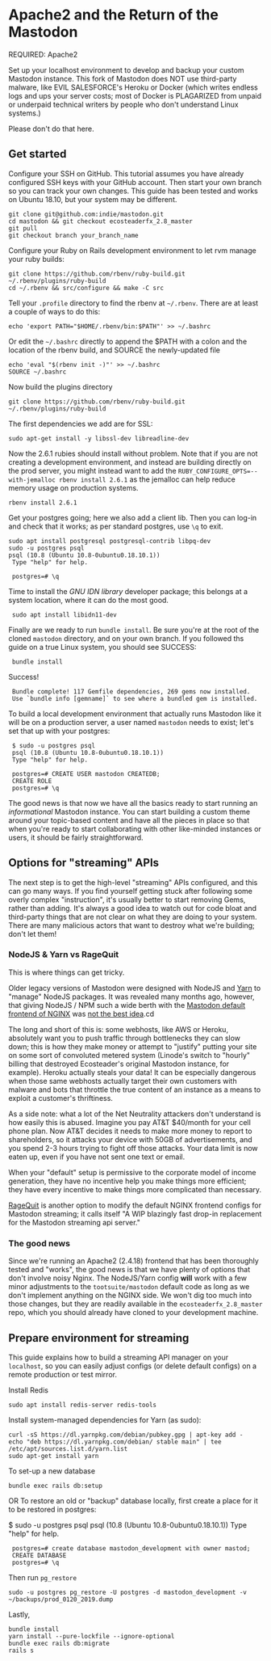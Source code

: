

# Apache2 and the Return of the Mastodon

REQUIRED:  Apache2 

Set up your localhost environment to develop and backup your custom Mastodon instance. This 
fork of Mastodon does NOT use third-party malware, like EVIL SALESFORCE's Heroku or Docker 
(which writes endless logs and ups your server costs; most of Docker is PLAGARIZED from 
unpaid or underpaid technical writers by people who don't understand Linux 
systems.) 

Please don't do that here. 

## Get started

Configure your SSH on GitHub. This tutorial assumes you have already configured SSH keys with 
your GitHub account. Then start your own branch so you can track your own changes. This guide 
has been tested and works on Ubuntu 18.10, but your system may be different.

    git clone git@github.com:indie/mastodon.git 
    cd mastodon && git checkout ecosteaderfx_2.8_master 
    git pull 
    git checkout branch your_branch_name 

Configure your Ruby on Rails development environment to let rvm manage your ruby builds: 

    git clone https://github.com/rbenv/ruby-build.git ~/.rbenv/plugins/ruby-build
    cd ~/.rbenv && src/configure && make -C src

Tell your `.profile` directory to find the rbenv at `~/.rbenv`. There are at least a couple of ways
to do this:

    echo 'export PATH="$HOME/.rbenv/bin:$PATH"' >> ~/.bashrc

Or edit the `~/.bashrc` directly to append the $PATH with a colon and the location of the rbenv build, 
and SOURCE the newly-updated file

    echo 'eval "$(rbenv init -)"' >> ~/.bashrc
    SOURCE ~/.bashrc

Now build the plugins directory
    
    git clone https://github.com/rbenv/ruby-build.git ~/.rbenv/plugins/ruby-build


The first dependencies we add are for SSL: 

    sudo apt-get install -y libssl-dev libreadline-dev

Now the 2.6.1 rubies should install without problem. Note that if you are not creating a development 
environment, and instead are building directly on the prod server, you might instead want to add the 
`RUBY_CONFIGURE_OPTS=--with-jemalloc rbenv install 2.6.1` as the jemalloc can help reduce memory 
usage on production systems. 
    
    rbenv install 2.6.1

Get your postgres going; here we also add a client lib. Then you can log-in and check that it 
works; as per standard postgres, use `\q` to exit.
    
    sudo apt install postgresql postgresql-contrib libpq-dev
    sudo -u postgres psql
    psql (10.8 (Ubuntu 10.8-0ubuntu0.18.10.1))
     Type "help" for help.

     postgres=# \q

Time to install the _GNU IDN library_ developer package; this belongs at a system location, where 
it can do the most good. 

     sudo apt install libidn11-dev

Finally are we ready to run `bundle install`. Be sure you're at the root of the cloned `mastodon` directory, and on 
your own branch. If you followed ths guide on a true Linux system, you should see SUCCESS: 

     bundle install 

  Success!  

     Bundle complete! 117 Gemfile dependencies, 269 gems now installed.
     Use `bundle info [gemname]` to see where a bundled gem is installed.


To build a local development environment that actually runs Mastodon like it will be on a production server, a user named 
`mastodon` needs to exist; let's set that up with your postgres:

     $ sudo -u postgres psql
     psql (10.8 (Ubuntu 10.8-0ubuntu0.18.10.1))
     Type "help" for help.

     postgres=# CREATE USER mastodon CREATEDB;
     CREATE ROLE
     postgres=# \q
 
The good news is that now we have all the basics ready to start running an _informational_ Mastodon 
instance. You can start building a custom theme around your topic-based content and have all the 
pieces in place so that when you're ready to start collaborating with other like-minded instances or 
users, it should be fairly straightforward.

## Options for "streaming" APIs

The next step is to get the high-level "streaming" APIs configured, and this can go many ways. If you 
find yourself getting stuck after following some overly complex "instruction", it's usually better 
to start removing Gems, rather than adding. It's always a good idea to watch out for code bloat 
and third-party things that are not clear on what they are doing to your system. There are many 
malicious actors that want to destroy what we're building; don't let them! 


### NodeJS & Yarn vs RageQuit

This is where things can get tricky. 

Older legacy versions of Mastodon were designed with NodeJS and [Yarn](https://yarnpkg.com/en/) to 
"manage" NodeJS packages. It was revealed many months ago, however, that giving NodeJS / NPM such a wide 
berth with the [Mastodon default frontend of NGINX](https://github.com/tootsuite/documentation/blame/master/Running-Mastodon/Production-guide.md#L98) 
was [not the best idea](https://fosstodon.org/@ecosteader/101142634846499616).cd

The long and short of this is: some webhosts, like AWS or Heroku, absolutely want you to push 
traffic through bottlenecks they can slow down; this is how they make money or attempt to "justify" 
putting your site on some sort of convoluted metered system (Linode's switch to "hourly" 
billing that destroyed Ecosteader's original Mastodon instance, for example). Heroku actually 
steals your data! It can be especially dangerous when those same webhosts actually target their 
own customers with malware and bots that throttle the true content of an instance as a means to 
exploit a customer's thriftiness.

As a side note: what a lot of the Net Neutrality attackers don't understand is how easily this is
abused. Imagine you pay AT&T $40/month for your cell phone plan. Now AT&T decides it needs to make
more money to report to shareholders, so it attacks your device with 50GB of advertisements, and 
you spend 2-3 hours trying to fight off those attacks. Your data limit is now eaten up, even if 
you have not sent one text or email. 

When your "default" setup is permissive to the corporate model of income generation, they have 
no incentive help you make things more efficient; they have every incentive to make things more 
complicated than necessary. 

[RageQuit](https://github.com/tootsuite/ragequit) is another option to modify the default NGINX 
frontend configs for Mastodon streaming; it calls itself "A WIP blazingly fast drop-in replacement 
for the Mastodon streaming api server."


### The good news

Since we're running an Apache2 (2.4.18) frontend that has been thoroughly tested and "works", the 
good news is that we have plenty of options that don't involve noisy Nginx. The NodeJS/Yarn config 
**will** work with a few minor adjustments to the `tootsuite/mastodon` default code as long as we 
don't implement anything on the NGINX side. We won't dig too much into those changes, but they are 
readily available in the `ecosteaderfx_2.8_master` repo, which you should already have cloned to 
your development machine.


## Prepare environment for streaming

This guide explains how to build a streaming API manager on your `localhost`, so you can easily 
adjust configs (or delete default configs) on a remote production or test mirror.

Install Redis

    sudo apt install redis-server redis-tools

Install system-managed dependencies for Yarn (as sudo): 

    curl -sS https://dl.yarnpkg.com/debian/pubkey.gpg | apt-key add -
    echo "deb https://dl.yarnpkg.com/debian/ stable main" | tee /etc/apt/sources.list.d/yarn.list
    sudo apt-get install yarn
   
To set-up a new database 

    bundle exec rails db:setup

OR To restore an old or "backup" database locally, first create a place for it to be restored in postgres:

   $ sudo -u postgres psql
     psql (10.8 (Ubuntu 10.8-0ubuntu0.18.10.1))
     Type "help" for help.

     postgres=# create database mastodon_development with owner mastod;
     CREATE DATABASE
     postgres=# \q

Then run `pg_restore` 

    sudo -u postgres pg_restore -U postgres -d mastodon_development -v ~/backups/prod_0120_2019.dump

Lastly, 

    bundle install
    yarn install --pure-lockfile --ignore-optional
    bundle exec rails db:migrate
    rails s





 

